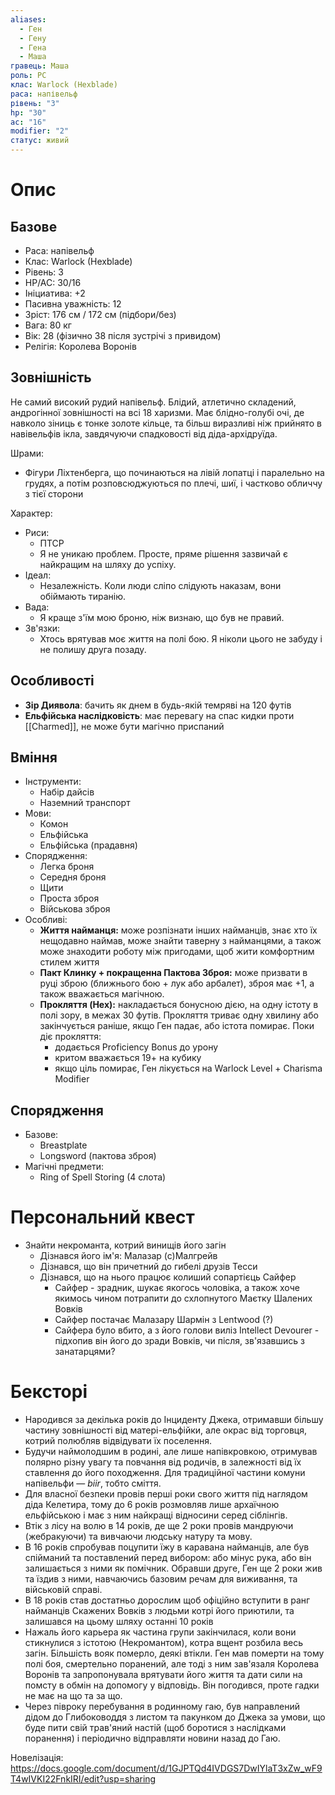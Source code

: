 ```yaml
---
aliases:
  - Ген
  - Гену
  - Гена
  - Маша
гравець: Маша
роль: PC
клас: Warlock (Hexblade)
раса: напівельф
рівень: "3"
hp: "30"
ac: "16"
modifier: "2"
статус: живий
---
```

# Опис

## Базове

- Раса: напівельф
- Клас: Warlock (Hexblade)
- Рівень: 3
- HP/AC: 30/16
- Ініциатива: +2
- Пасивна уважність: 12
- Зріст: 176 см / 172 см (підбори/без)
- Вага: 80 кг
- Вік: 28 (фізично 38 після зустрічі з привидом)
- Релігія: Королева Воронів

## Зовнішність

Не самий високий рудий напівельф. Блідий, атлетично складений, андрогінної зовнішності на всі 18 харизми. Має блідно-голубі очі, де навколо зіниць є тонке золоте кільце, та більш виразливі ніж прийнято в навівельфів ікла, завдячуючи спадковості від діда-архідруїда.

Шрами:
- Фігури Ліхтенберга, що починаються на лівій лопатці і паралельно на грудях, а потім розповсюджуються по плечі, шиї, і частково обличчу з тієї сторони

Характер:
- Риси:
	- ПТСР
	- Я не уникаю проблем. Просте, пряме рішення зазвичай є найкращим на шляху до успіху.
- Ідеал:
	- Незалежність. Коли люди сліпо слідують наказам, вони обіймають тиранію.
- Вада:
	- Я краще з'їм мою броню, ніж визнаю, що був не правий.
- Зв'язки:
	- Хтось врятував моє життя на полі бою. Я ніколи цього не забуду і не полишу друга позаду.
## Особливості

- **Зір Диявола**: бачить як днем в будь-якій темряві на 120 футів
- **Ельфійська наслідковість**: має перевагу на спас кидки проти [[Charmed]], не може бути магічно приспаний
## Вміння

- Інструменти:
	- Набір дайсів
	- Наземний транспорт
- Мови:
	- Комон
	- Ельфійська
	- Ельфійська (прадавня)
- Спорядження:
	- Легка броня
	- Середня броня
	- Щити
	- Проста зброя
	- Військова зброя
- Особливі:
	- **Життя найманця:** може розпізнати інших найманців, знає хто їх нещодавно наймав, може знайти таверну з найманцями, а також може знаходити роботу між пригодами, щоб жити комфортним стилем життя
	- **Пакт Клинку + покращенна Пактова Зброя:** може призвати в руці зброю (ближнього бою + лук або арбалет), зброя має +1, а також вважається магічною.
	- **Прокляття (Hex):** накладається бонусною дією, на одну істоту в полі зору, в межах 30 футів. Прокляття триває одну хвилину або закінчується раніше, якщо Ген падає, або істота помирає. Поки діє прокляття:
		- додається Proficiency Bonus до урону
		- критом вважається 19+ на кубику
		- якщо ціль помирає, Ген лікується на Warlock Level + Charisma Modifier 
## Спорядження

- Базове:
	- Breastplate
	- Longsword (пактова зброя)
- Магічні предмети:
	- Ring of Spell Storing (4 слота)

# Персональний квест

- Знайти некроманта, котрий винищів його загін
	- Дізнався його ім'я: Малазар (с)Малгрейв
	- Дізнався, що він причетний до гибелі друзів Тесси
	- Дізнався, що на нього працює колиший сопартієць Сайфер
		- Сайфер - зрадник, шукає якогось чоловіка, а також хоче якимось чином потрапити до схлопнутого Маєтку Шалених Вовків
		- Сайфер постачає Малазару Шармін з Lentwood (?)
		- Сайфера було вбито, а з його голови виліз Intellect Devourer - підхопив він його до зради Вовків, чи після, зв'язавшись з занатарцями?
# Бексторі

- Народився за декілька років до Інциденту Джека, отримавши більшу частину зовнішності від матері-ельфійки, але окрас від торговця, котрий полюбляв відвідувати їх поселення.
- Будучи наймолодшим в родині, але лише напівкровкою, отримував полярно різну увагу та повчання від родичів, в залежності від їх ставлення до його походження. Для традиційної частини комуни напівельфи — _biir_, тобто сміття.
- Для власної безпеки провів перші роки свого життя під наглядом діда Келетира, тому до 6 років розмовляв лише архаїчною ельфійською і має з ним найкращі відносини серед сіблінгів.
- Втік з лісу на волю в 14 років, де ще 2 роки провів мандруючи (жебракуючи) та вивчаючи людську натуру та мову.
- В 16 років спробував поцупити їжу в каравана найманців, але був спійманий та поставлений перед вибором: або мінус рука, або він залишається з ними як помічник. Обравши друге, Ген ще 2 роки жив та їздив з ними, навчаючись базовим речам для виживання, та військовій справі.
- В 18 років став достатньо дорослим щоб офіційно вступити в ранг найманців Скажених Вовків з людьми котрі його приютили, та залишався на цьому шляху останні 10 років
- Нажаль його карьера як частина групи закінчилася, коли вони стикнулися з істотою (Некромантом), котра вщент розбила весь загін. Більшість вояк померло, деякі втікли. Ген мав померти на тому полі боя, смертельно поранений, але тоді з ним зав'язаля Королева Воронів та запропонувала врятувати його життя та дати сили на помсту в обмін на допомогу у відповідь. Він погодився, проте гадки не має на що та за що.
- Через півроку перебування в родинному гаю, був направлений дідом до Глибоководдя з листом та пакунком до Джека за умови, що буде пити свій трав'яний настій (щоб боротися з наслідками поранення) і періодично відправляти новини назад до Гаю. 

Новелізація:
https://docs.google.com/document/d/1GJPTQd4IVDGS7DwIYlaT3xZw_wF9T4wIVKI22FnkIRI/edit?usp=sharing

